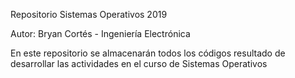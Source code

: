 Repositorio Sistemas Operativos 2019

Autor: Bryan Cortés - Ingeniería Electrónica

En este repositorio se almacenarán todos los códigos resultado de desarrollar las actividades en el curso de Sistemas Operativos



